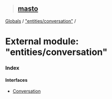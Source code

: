 > ## [masto](../README.md)

[Globals](../globals.md) / ["entities/conversation"](_entities_conversation_.md) /

# External module: "entities/conversation"

### Index

#### Interfaces

* [Conversation](../interfaces/_entities_conversation_.conversation.md)